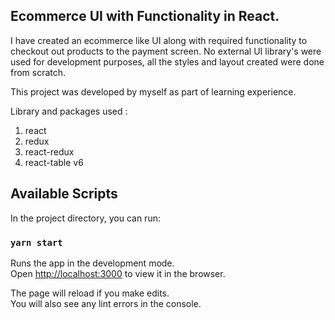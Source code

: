 ## Ecommerce UI with Functionality in React.

I have created an ecommerce like UI along with required functionality to checkout out products to the payment screen. No external UI library's were used for development purposes, all the styles and layout created were done from scratch.<br/>

This project was developed by myself as part of learning experience.<br/>

Library and packages used : <br/>
1) react
2) redux
3) react-redux
4) react-table v6




## Available Scripts

In the project directory, you can run:

### `yarn start`

Runs the app in the development mode.<br />
Open [http://localhost:3000](http://localhost:3000) to view it in the browser.

The page will reload if you make edits.<br />
You will also see any lint errors in the console.
